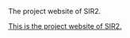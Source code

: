 The project website of SIR2.

[This is the project website of SIR2.](http://sirsquare.github.io/?https://sirsquare.github.io/Benchmarking_Singlae_image_reflection_removal_algorithms.htm)
